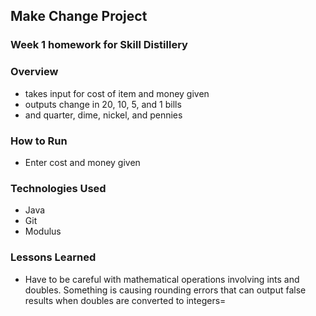 ## Make Change Project

### Week 1 homework for Skill Distillery

### Overview
* takes input for cost of item and money given
* outputs change in 20, 10, 5, and 1 bills
* and quarter, dime, nickel, and pennies

### How to Run
* Enter cost and money given


### Technologies Used
* Java
* Git
* Modulus

### Lessons Learned
* Have to be careful with mathematical operations involving ints and doubles.  Something is causing rounding errors that can output false results when doubles are converted to integers=